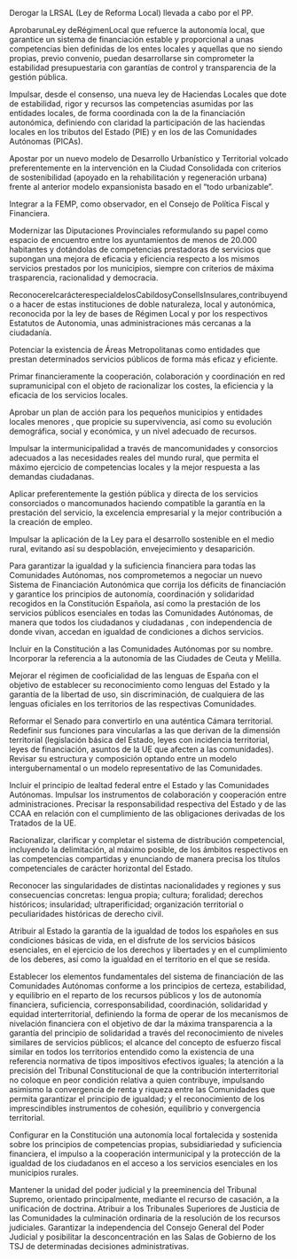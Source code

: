 
Derogar la LRSAL (Ley de Reforma Local) llevada a cabo por el PP.

AprobarunaLey deRégimenLocal que refuerce la autonomía local, que garantice
un sistema de financiación estable y proporcional a unas competencias bien
definidas de los entes locales y aquellas que no siendo propias, previo convenio,
puedan desarrollarse sin comprometer la estabilidad presupuestaria con
garantías de control y transparencia de la gestión pública.

Impulsar, desde el consenso, una nueva ley de Haciendas Locales que dote
de estabilidad, rigor y recursos las competencias asumidas por las entidades
locales, de forma coordinada con la de la financiación autonómica, definiendo
con claridad la participación de las haciendas locales en los tributos del Estado
(PIE) y en los de las Comunidades Autónomas (PICAs).

Apostar por un nuevo modelo de Desarrollo Urbanístico y Territorial volcado
preferentemente en la intervención en la Ciudad Consolidada con criterios de
sostenibilidad (apoyado en la rehabilitación y regeneración urbana) frente al
anterior modelo expansionista basado en el “todo urbanizable”.

Integrar a la FEMP, como observador, en el Consejo de Política Fiscal y
Financiera.

Modernizar las Diputaciones Provinciales reformulando su papel como
espacio de encuentro entre los ayuntamientos de menos de 20.000 habitantes
y dotándolas de competencias prestadoras de servicios que supongan una
mejora de eficacia y eficiencia respecto a los mismos servicios prestados por
los municipios, siempre con criterios de máxima trasparencia, racionalidad y
democracia.

ReconocerelcarácterespecialdelosCabildosyConsellsInsulares,contribuyendo
a hacer de estas instituciones de doble naturaleza, local y autonómica,
reconocida por la ley de bases de Régimen Local y por los respectivos Estatutos
de Autonomia, unas administraciones más cercanas a la ciudadanía.

Potenciar la existencia de Áreas Metropolitanas como entidades que prestan
determinados servicios públicos de forma más eficaz y eficiente.

Primar financieramente la cooperación, colaboración y coordinación en red
supramunicipal con el objeto de racionalizar los costes, la eficiencia y la eficacia
de los servicios locales.

Aprobar un plan de acción para los pequeños municipios y entidades locales
menores , que propicie su supervivencia, así como su evolución demográfica,
social y económica, y un nivel adecuado de recursos.

Impulsar la intermunicipalidad a través de mancomunidades y consorcios
adecuados a las necesidades reales del mundo rural, que permita el máximo
ejercicio de competencias locales y la mejor respuesta a las demandas
ciudadanas.

Aplicar preferentemente la gestión pública y directa de los servicios consorciados
o mancomunados haciendo compatible la garantía en la prestación del servicio,
la excelencia empresarial y la mejor contribución a la creación de empleo.

Impulsar la aplicación de la Ley para el desarrollo sostenible en el medio rural,
evitando así su despoblación, envejecimiento y desaparición.

Para garantizar la igualdad y la suficiencia financiera para todas las Comunidades
Autónomas, nos comprometemos a negociar un nuevo Sistema de Financiación
Autonómica que corrija los déficits de financiación y garantice los principios de
autonomía, coordinación y solidaridad recogidos en la Constitución Española, así
como la prestación de los servicios públicos esenciales en todas las Comunidades
Autónomas, de manera que todos los ciudadanos y ciudadanas , con independencia
de donde vivan, accedan en igualdad de condiciones a dichos servicios.

Incluir en la Constitución a las Comunidades Autónomas por su nombre.
Incorporar la referencia a la autonomía de las Ciudades de Ceuta y Melilla.

Mejorar el régimen de cooficialidad de las lenguas de España con el objetivo
de establecer su reconocimiento como lenguas del Estado y la garantía de la
libertad de uso, sin discriminación, de cualquiera de las lenguas oficiales en los
territorios de las respectivas Comunidades.

Reformar el Senado para convertirlo en una auténtica Cámara territorial.
Redefinir sus funciones para vincularlas a las que derivan de la dimensión
territorial (legislación básica del Estado, leyes con incidencia territorial, leyes
de financiación, asuntos de la UE que afecten a las comunidades). Revisar su
estructura y composición optando entre un modelo intergubernamental o un
modelo representativo de las Comunidades.

Incluir el principio de lealtad federal entre el Estado y las Comunidades
Autónomas. Impulsar los instrumentos de colaboración y cooperación entre
administraciones. Precisar la responsabilidad respectiva del Estado y de las
CCAA en relación con el cumplimiento de las obligaciones derivadas de los
Tratados de la UE.

Racionalizar, clarificar y completar el sistema de distribución competencial,
incluyendo la delimitación, al máximo posible, de los ámbitos respectivos en
las competencias compartidas y enunciando de manera precisa los títulos
competenciales de carácter horizontal del Estado.

Reconocer las singularidades de distintas nacionalidades y regiones y sus
consecuencias concretas: lengua propia; cultura; foralidad; derechos históricos;
insularidad; ultraperificidad; organización territorial o peculiaridades históricas
de derecho civil.

Atribuir al Estado la garantía de la igualdad de todos los españoles en sus
condiciones básicas de vida, en el disfrute de los servicios básicos esenciales,
en el ejercicio de los derechos y libertades y en el cumplimiento de los deberes,
así como la igualdad en el territorio en el que se resida.

Establecer los elementos fundamentales del sistema de financiación de las
Comunidades Autónomas conforme a los principios de certeza, estabilidad,
y equilibrio en el reparto de los recursos públicos y los de autonomía
financiera, suficiencia, corresponsabilidad, coordinación, solidaridad y equidad
interterritorial, definiendo la forma de operar de los mecanismos de nivelación
financiera con el objetivo de dar la máxima transparencia a la garantía del
principio de solidaridad a través del reconocimiento de niveles similares de
servicios públicos; el alcance del concepto de esfuerzo fiscal similar en todos
los territorios entendido como la existencia de una referencia normativa de
tipos impositivos efectivos iguales; la atención a la precisión del Tribunal
Constitucional de que la contribución interterritorial no coloque en peor
condición relativa a quien contribuye, impulsando asimismo la convergencia de
renta y riqueza entre las Comunidades que permita garantizar el principio de
igualdad; y el reconocimiento de los imprescindibles instrumentos de cohesión,
equilibrio y convergencia territorial.

Configurar en la Constitución una autonomía local fortalecida y sostenida sobre
los principios de competencias propias, subsidiariedad y suficiencia financiera,
el impulso a la cooperación intermunicipal y la protección de la igualdad de los
ciudadanos en el acceso a los servicios esenciales en los municipios rurales.

Mantener la unidad del poder judicial y la preeminencia del Tribunal Supremo,
orientado principalmente, mediante el recurso de casación, a la unificación de
doctrina. Atribuir a los Tribunales Superiores de Justicia de las Comunidades
la culminación ordinaria de la resolución de los recursos judiciales. Garantizar
la independencia del Consejo General del Poder Judicial y posibilitar la
desconcentración en las Salas de Gobierno de los TSJ de determinadas
decisiones administrativas.
